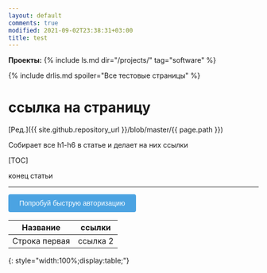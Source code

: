```yaml
---
layout: default
comments: true
modified: 2021-09-02T23:38:31+03:00
title: test
---
```


**Проекты:**
{% include ls.md dir="/projects/" tag="software" %}

{% include drlis.md spoiler="Все тестовые страницы" %}

# ссылка на страницу

[Ред.]({{ site.github.repository_url }}/blob/master/{{ page.path }})


Собирает все h1-h6 в статье и делает на них ссылки

[TOC]



конец статьи

***
<p width="100%">
<a href="#" style="font-size: 1em; padding: 0.5em 1.5em; white-space: normal; color: #fff; background-color: #4ba3e2; border-color: #2e6da4; font-family: sans-serif; display: inline-block; margin-bottom: 0; font-weight: 400; line-height: 1.42857143; text-align: center; vertical-align: middle; touch-action: manipulation; cursor: pointer; user-select: none; background-image: none; border: 1px solid transparent; border-radius: 4px; text-decoration: none; box-sizing: border-box;">Попробуй быструю авторизацию</a>
</p>




Название | ссылки
-|-
Строка первая | ссылка 2
{: style="width:100%;display:table;"}
